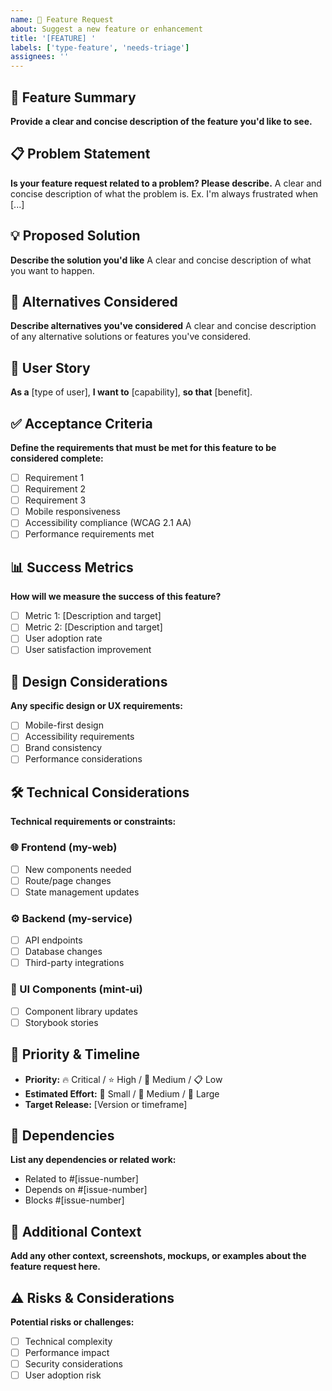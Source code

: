 ```yaml
---
name: 🚀 Feature Request
about: Suggest a new feature or enhancement
title: '[FEATURE] '
labels: ['type-feature', 'needs-triage']
assignees: ''
---
```


## 🎯 Feature Summary

**Provide a clear and concise description of the feature you'd like to see.**

## 📋 Problem Statement

**Is your feature request related to a problem? Please describe.**
A clear and concise description of what the problem is. Ex. I'm always frustrated when [...]

## 💡 Proposed Solution

**Describe the solution you'd like**
A clear and concise description of what you want to happen.

## 🔄 Alternatives Considered

**Describe alternatives you've considered**
A clear and concise description of any alternative solutions or features you've considered.

## 👥 User Story

**As a** [type of user], **I want to** [capability], **so that** [benefit].

## ✅ Acceptance Criteria

**Define the requirements that must be met for this feature to be considered complete:**

- [ ] Requirement 1
- [ ] Requirement 2
- [ ] Requirement 3
- [ ] Mobile responsiveness
- [ ] Accessibility compliance (WCAG 2.1 AA)
- [ ] Performance requirements met

## 📊 Success Metrics

**How will we measure the success of this feature?**

- [ ] Metric 1: [Description and target]
- [ ] Metric 2: [Description and target]
- [ ] User adoption rate
- [ ] User satisfaction improvement

## 🎨 Design Considerations

**Any specific design or UX requirements:**

- [ ] Mobile-first design
- [ ] Accessibility requirements
- [ ] Brand consistency
- [ ] Performance considerations

## 🛠 Technical Considerations

**Technical requirements or constraints:**

### 🌐 Frontend (my-web)

- [ ] New components needed
- [ ] Route/page changes
- [ ] State management updates

### ⚙️ Backend (my-service)

- [ ] API endpoints
- [ ] Database changes
- [ ] Third-party integrations

### 🎨 UI Components (mint-ui)

- [ ] Component library updates
- [ ] Storybook stories

## 📅 Priority & Timeline

- **Priority:** 🔥 Critical / ⭐ High / 📅 Medium / 📋 Low
- **Estimated Effort:** 🔹 Small / 🔶 Medium / 🔴 Large
- **Target Release:** [Version or timeframe]

## 🔗 Dependencies

**List any dependencies or related work:**

- Related to #[issue-number]
- Depends on #[issue-number]
- Blocks #[issue-number]

## 📎 Additional Context

**Add any other context, screenshots, mockups, or examples about the feature request here.**

## ⚠️ Risks & Considerations

**Potential risks or challenges:**

- [ ] Technical complexity
- [ ] Performance impact
- [ ] Security considerations
- [ ] User adoption risk
